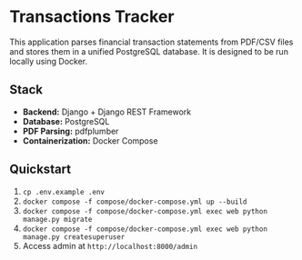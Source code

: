 # Transactions Tracker

This application parses financial transaction statements from PDF/CSV files and stores them in a unified PostgreSQL database. It is designed to be run locally using Docker.

## Stack
- **Backend:** Django + Django REST Framework
- **Database:** PostgreSQL
- **PDF Parsing:** pdfplumber
- **Containerization:** Docker Compose

## Quickstart

1. `cp .env.example .env`
2. `docker compose -f compose/docker-compose.yml up --build`
3. `docker compose -f compose/docker-compose.yml exec web python manage.py migrate`
4. `docker compose -f compose/docker-compose.yml exec web python manage.py createsuperuser`
5. Access admin at `http://localhost:8000/admin`
